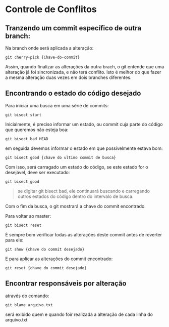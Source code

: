 Controle de Conflitos
=====================

Tranzendo um commit específico de outra branch:
-----------------------------------------------

Na branch onde será aplicada a alteração:

    git cherry-pick {Chave-do-commit}

Assim, quando finalizar as alterações da outra brach, o git entende que uma alteração já foi sincronizada, e não terá conflito.
Isto é melhor do que fazer a mesma alteração  duas vezes em dois branches diferentes.

Encontrando o estado do código desejado
---------------------------------------

Para iniciar uma busca em uma série de commits:

    git bisect start

Inicialmente, é preciso informar um estado, ou commit cuja parte do código que queremos não esteja boa:

    git bisect bad HEAD

em seguida devemos informar o estado em que possivelmente estava bom:

    git bisect good {chave do ultimo commit de busca}

Com isso, será carragado um estado do código, se este estado for o desejável, deve ser executado:

    git bisect good

> se digitar git bisect bad, ele continuará buscando e carregando outros estados do código dentro do intervalo de busca.

Com o fim da busca, o git mostrará a chave do commit encontrado.

Para voltar ao master: 

    git bisect reset

É sempre bom verificar todas as alterações deste commit antes de reverter para ele:

    git show {chave do commit desejado}
    
E para aplicar as alterações do commit encontrado:

    git reset {chave do commit desejado}


Encontrar responsáveis por alteração
------------------------------------

através do comando:

    git blame arquivo.txt

será exibido quem e quando foir realizada a alteração de cada linha do arquivo.txt